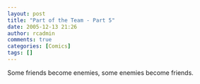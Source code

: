 ```yaml
---
layout: post
title: "Part of the Team - Part 5"
date: 2005-12-13 21:26
author: rcadmin
comments: true
categories: [Comics]
tags: []
---
```

Some friends become enemies, some enemies become friends.

<!--more-->
<img src="http://dl.bitsmack.com/comics/20051213.png" alt="" />
